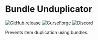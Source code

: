 # Bundle Unduplicator

[![GitHub release](https://img.shields.io/github/release/haykam821/Bundle-Unduplicator.svg?style=popout&label=github)](https://github.com/haykam821/Bundle-Unduplicator/releases/latest)
[![CurseForge](https://img.shields.io/static/v1?style=popout&label=curseforge&message=project&color=6441A4)](https://www.curseforge.com/minecraft/mc-mods/bundle-unduplicator)
[![Discord](https://img.shields.io/static/v1?style=popout&label=chat&message=discord&color=7289DA)](https://discord.gg/eXcffmW)

Prevents item duplication using bundles.
